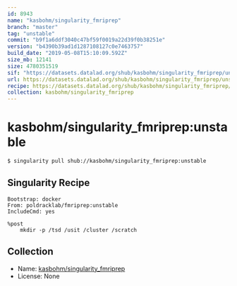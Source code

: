 ```yaml
---
id: 8943
name: "kasbohm/singularity_fmriprep"
branch: "master"
tag: "unstable"
commit: "b9f1a6ddf3040c47bf59f0019a22d39f0b38251e"
version: "b4390b39ad1d1287108127c0e7463757"
build_date: "2019-05-08T15:10:09.592Z"
size_mb: 12141
size: 4780351519
sif: "https://datasets.datalad.org/shub/kasbohm/singularity_fmriprep/unstable/2019-05-08-b9f1a6dd-b4390b39/b4390b39ad1d1287108127c0e7463757.simg"
url: https://datasets.datalad.org/shub/kasbohm/singularity_fmriprep/unstable/2019-05-08-b9f1a6dd-b4390b39/
recipe: https://datasets.datalad.org/shub/kasbohm/singularity_fmriprep/unstable/2019-05-08-b9f1a6dd-b4390b39/Singularity
collection: kasbohm/singularity_fmriprep
---
```


# kasbohm/singularity_fmriprep:unstable

```bash
$ singularity pull shub://kasbohm/singularity_fmriprep:unstable
```

## Singularity Recipe

```singularity
Bootstrap: docker
From: poldracklab/fmriprep:unstable
IncludeCmd: yes

%post
    mkdir -p /tsd /usit /cluster /scratch
```

## Collection

 - Name: [kasbohm/singularity_fmriprep](https://github.com/kasbohm/singularity_fmriprep)
 - License: None

